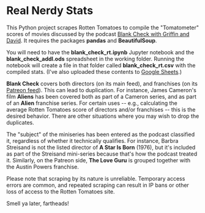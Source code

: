 # Real Nerdy Stats

This Python project scrapes Rotten Tomatoes to compile the "Tomatometer" scores of movies discussed by the podcast [Blank Check with Griffin and David](https://blankcheckpod.com). It requires the packages **pandas** and **BeautifulSoup**.

You will need to have the **blank_check_rt.ipynb** Jupyter notebook and the **blank_check_addl.ods** spreadsheet in the working folder. Running the notebook will create a file in that folder called **blank_check_rt.csv** with the compiled stats. (I've also uploaded these contents to [Google Sheets](https://docs.google.com/spreadsheets/d/1Y2KnLLl1tnineLOUMjU4lOK7PS76i6O35zkGX-aewfQ/edit?usp=sharing).)

**Blank Check** covers both directors (on its main feed), and franchises (on its [Patreon feed](https://www.patreon.com/blankcheck/posts)). This can lead to duplication. For instance, James Cameron's film **Aliens** has been covered both as part of a Cameron series, and as part of an **Alien** franchise series. For certain uses -- e.g., calculating the average Rotten Tomatoes score of directors and/or franchises -- this is the desired behavior. There are other situations where you may wish to drop the duplicates. 

The "subject" of the miniseries has been entered as the podcast classified it, regardless of whether it technically qualifies. For instance, Barbra Streisand is not the listed director of **A Star Is Born** (1976), but it's included as part of the Streisand mini-series because that's how the podcast treated it. Similarly, on the Patreon side, **The Love Guru** is grouped together with the Austin Powers franchise.

Please note that scraping by its nature is unreliable. Temporary access errors are common, and repeated scraping can result in IP bans or other loss of access to the Rotten Tomatoes site.

Smell ya later, fartheads!
